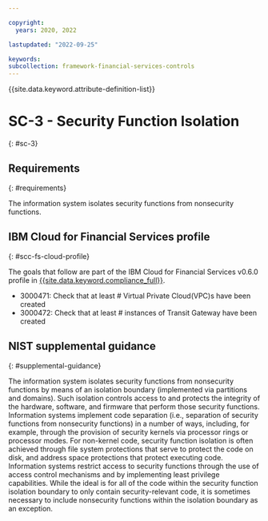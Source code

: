 ```yaml
---

copyright:
  years: 2020, 2022

lastupdated: "2022-09-25"

keywords: 
subcollection: framework-financial-services-controls
---
```


{{site.data.keyword.attribute-definition-list}}

         
# SC-3 - Security Function Isolation
{: #sc-3}

## Requirements
{: #requirements}

The information system isolates security functions from nonsecurity functions.

## IBM Cloud for Financial Services profile
{: #scc-fs-cloud-profile}

The goals that follow are part of the IBM Cloud for Financial Services v0.6.0 profile in [{{site.data.keyword.compliance_full}}](/docs/security-compliance?topic=security-compliance-getting-started).

- 3000471: Check that at least # Virtual Private Cloud(VPC)s have been created 
- 3000472: Check that at least # instances of Transit Gateway have been created

## NIST supplemental guidance
{: #supplemental-guidance}

The information system isolates security functions from nonsecurity functions by means of an isolation boundary (implemented via partitions and domains). Such isolation controls access to and protects the integrity of the hardware, software, and firmware that perform those security functions. Information systems implement code separation (i.e., separation of security functions from nonsecurity functions) in a number of ways, including, for example, through the provision of security kernels via processor rings or processor modes. For non-kernel code, security function isolation is often achieved through file system protections that serve to protect the code on disk, and address space protections that protect executing code. Information systems restrict access to security functions through the use of access control mechanisms and by implementing least privilege capabilities. While the ideal is for all of the code within the security function isolation boundary to only contain security-relevant code, it is sometimes necessary to include nonsecurity functions within the isolation boundary as an exception.



